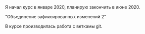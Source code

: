 Я начал курс в январе 2020, планирую закончить в июне 2020.

"Объединение зафиксированных изменений 2"

В курсе производилась работа с веткамы git.